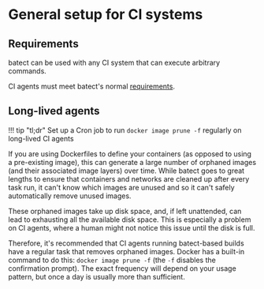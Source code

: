 # General setup for CI systems

## Requirements

batect can be used with any CI system that can execute arbitrary commands.

CI agents must meet batect's normal [requirements](../index.md#what-are-batects-system-requirements).

## Long-lived agents

!!! tip "tl;dr"
    Set up a Cron job to run `docker image prune -f` regularly on long-lived CI agents

If you are using Dockerfiles to define your containers (as opposed to using a pre-existing image), this can generate a
large number of orphaned images (and their associated image layers) over time. While batect goes to great lengths to
ensure that containers and networks are cleaned up after every task run, it can't know which images are unused and so
it can't safely automatically remove unused images.

These orphaned images take up disk space, and, if left unattended, can lead to exhausting all the available disk space.
This is especially a problem on CI agents, where a human might not notice this issue until the disk is full.

Therefore, it's recommended that CI agents running batect-based builds have a regular task that removes orphaned images.
Docker has a built-in command to do this: `docker image prune -f` (the `-f` disables the confirmation prompt). The exact
frequency will depend on your usage pattern, but once a day is usually more than sufficient.
